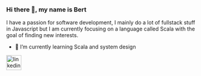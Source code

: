 ### Hi there 👋, my name is Bert
I have a passion for software development, I mainly do a lot of fullstack stuff in Javascript but I am currently focusing on a language called Scala with the goal of finding new interests.



- 🌱 I’m currently learning Scala and system design 


[<img src='https://cdn.jsdelivr.net/npm/simple-icons@3.0.1/icons/linkedin.svg' alt='linkedin' height='40'>](https://www.linkedin.com/in/bertmeeuws/)  

